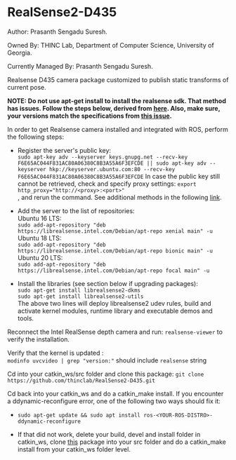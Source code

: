 # RealSense2-D435
Author: Prasanth Sengadu Suresh.

Owned By: THINC Lab, Department of Computer Science,
          University of Georgia.

Currently Managed By: Prasanth Sengadu Suresh.

Realsense D435 camera package customized to publish static transforms of current pose.

**NOTE: Do not use apt-get install to install the realsense sdk. That method has issues. Follow the steps below, derived from [here](https://github.com/IntelRealSense/librealsense/blob/master/doc/distribution_linux.md#installing-the-packages). Also, make sure, your versions match the specifications from [this issue](https://github.com/IntelRealSense/realsense-ros/issues/2386#issuecomment-1177818564).**

In order to get Realsense camera installed and integrated with ROS, perform the following steps:

  - Register the server's public key:  
    `sudo apt-key adv --keyserver keys.gnupg.net --recv-key F6E65AC044F831AC80A06380C8B3A55A6F3EFCDE || sudo apt-key adv --keyserver hkp://keyserver.ubuntu.com:80 --recv-key F6E65AC044F831AC80A06380C8B3A55A6F3EFCDE`
In case the public key still cannot be retrieved, check and specify proxy settings: `export http_proxy="http://<proxy>:<port>"`  
, and rerun the command. See additional methods in the following [link](https://unix.stackexchange.com/questions/361213/unable-to-add-gpg-key-with-apt-key-behind-a-proxy).  

- Add the server to the list of repositories:  
  Ubuntu 16 LTS:  
`sudo add-apt-repository "deb https://librealsense.intel.com/Debian/apt-repo xenial main" -u`  
  Ubuntu 18 LTS:  
`sudo add-apt-repository "deb https://librealsense.intel.com/Debian/apt-repo bionic main" -u`  
  Ubuntu 20 LTS:  
`sudo add-apt-repository "deb https://librealsense.intel.com/Debian/apt-repo focal main" -u`

- Install the libraries (see section below if upgrading packages):  
  `sudo apt-get install librealsense2-dkms`  
  `sudo apt-get install librealsense2-utils`  
  The above two lines will deploy librealsense2 udev rules, build and activate kernel modules, runtime library and executable demos and tools. 

Reconnect the Intel RealSense depth camera and run: `realsense-viewer` to verify the installation.

Verify that the kernel is updated :    
`modinfo uvcvideo | grep "version:"` should include `realsense` string

Cd into your catkin_ws/src folder and clone this package:
  `git clone https://github.com/thinclab/RealSense2-D435.git`
  
Cd back into your catkin_ws and do a catkin_make install. If you encounter a ddynamic-reconfigure error, one of the following two ways should fix it:

  - `sudo apt-get update && sudo apt install ros-<YOUR-ROS-DISTRO>-ddynamic-reconfigure`

  - If that did not work, delete your build, devel and install folder in catkin_ws, clone [this](https://github.com/pal-robotics/ddynamic_reconfigure) package into your src folder and do a catkin_make install from your catkin_ws folder level.
